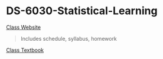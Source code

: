 # DS-6030-Statistical-Learning

[Class Website](https://mdporter.github.io/DS6030/)
> Includes schedule, syllabus, homework

[Class Textbook](https://mdsr-book.github.io/mdsr3e/)
